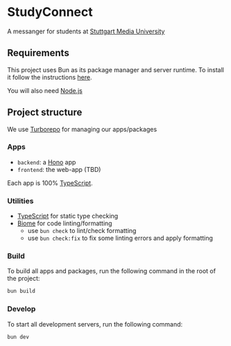 # StudyConnect

A messanger for students at [Stuttgart Media University](https://www.hdm-stuttgart.de/)

## Requirements

This project uses Bun as its package manager and server runtime.
To install it follow the instructions [here](https://bun.sh).

You will also need [Node.js](https://nodejs.org/en/download)

## Project structure

We use [Turborepo](https://turbo.build) for managing our apps/packages

### Apps

- `backend`: a [Hono](https://hono.dev/) app
- `frontend`: the web-app (TBD)

Each app is 100% [TypeScript](https://www.typescriptlang.org/).

### Utilities

- [TypeScript](https://www.typescriptlang.org/) for static type checking
- [Biome](https://biomejs.dev/) for code linting/formatting
  - use `bun check` to lint/check formatting
  - use `bun check:fix` to fix some linting errors and apply formatting

### Build

To build all apps and packages, run the following command in the root of the project:

```sh
bun build
```

### Develop

To start all development servers, run the following command:

```sh
bun dev
```

